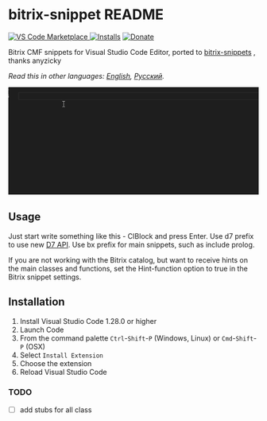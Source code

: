 # bitrix-snippet README

[![VS Code Marketplace](https://vsmarketplacebadge.apphb.com/version-short/sumanai.bitrix-snippet.svg) ![Installs](https://vsmarketplacebadge.apphb.com/installs/sumanai.bitrix-snippet.svg)](https://marketplace.visualstudio.com/items?itemName=sumanai.bitrix-snippet) [![Donate](https://img.shields.io/badge/donate-paypal-brightgreen.svg)](https://paypal.me/Sumanai)

Bitrix CMF snippets for Visual Studio Code Editor, ported to [bitrix-snippets](https://atom.io/packages/bitrix-snippets) , thanks anyzicky

*Read this in other languages: [English](README.md), [Русский](README.ru.md).*

![Usage](images/snippet.gif)

## Usage

Just start write something like this - CIBlock and press Enter.
Use d7 prefix to use new [D7 API](https://dev.1c-bitrix.ru/api_d7/).
Use bx prefix for main snippets, such as include prolog.

If you are not working with the Bitrix catalog, but want to receive hints on the main classes and functions, set the Hint-function option to true in the Bitrix snippet settings.

## Installation

1. Install Visual Studio Code 1.28.0 or higher
1. Launch Code
1. From the command palette `Ctrl`-`Shift`-`P` (Windows, Linux) or `Cmd`-`Shift`-`P` (OSX)
1. Select `Install Extension`
1. Choose the extension
1. Reload Visual Studio Code

### TODO

- [ ] add stubs for all class
